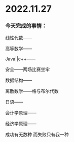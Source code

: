 # 2022.11.27

### 今天完成的事情：

线性代数——

高等数学——

Java||c++——

安全——两场比赛坐牢

数据结构——

离散数学——格与布尔代数

日语——

会计学原理——

经济学原理——

成功有无数种 而失败只有我一种